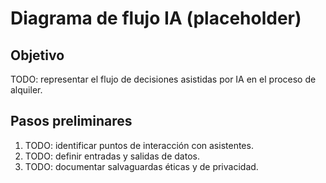 # Diagrama de flujo IA (placeholder)

## Objetivo
TODO: representar el flujo de decisiones asistidas por IA en el proceso de alquiler.

## Pasos preliminares
1. TODO: identificar puntos de interacción con asistentes.
2. TODO: definir entradas y salidas de datos.
3. TODO: documentar salvaguardas éticas y de privacidad.

